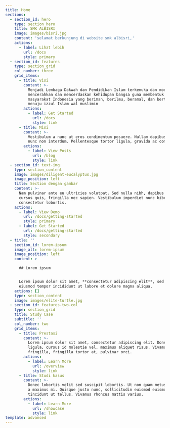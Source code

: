 ```yaml
---
title: Home
sections:
  - section_id: hero
    type: section_hero
    title: SMK ALBISRI
    image: images/bisri.jpg
    content: 'selamat berkunjung di website smk albisri,'
    actions:
      - label: Lihat lebih
        url: /docs
        style: primary
  - section_id: features
    type: section_grid
    col_number: three
    grid_items:
      - title: Visi
        content: >-
          Menjadi Lembaga Dakwah dan Pendidikan Islam terkemuka dan modern dalam
          mencerahkan dan mencerdaskan kehidupan bangsa guna membentuk
          masyarakat Indonesia yang beriman, berilmu, beramal, dan bertaqwa
          menuju izzul Islam wal muslimin
        actions:
          - label: Get Started
            url: /docs
            style: link
      - title: Misi
        content: >-
          Vestibulum a nunc ut eros condimentum posuere. Nullam dapibus quis
          nunc non interdum. Pellentesque tortor ligula, gravida ac commodo eu.
        actions:
          - label: View Posts
            url: /blog
            style: link
  - section_id: text-img
    type: section_content
    image: images/diligent-eucalyptus.jpg
    image_position: left
    title: Section dengan gambar
    content: >-
      Nam pulvinar ante eu ultricies volutpat. Sed nulla nibh, dapibus sit amet
      cursus quis, fringilla nec sapien. Vestibulum imperdiet nunc bibendum
      consectetur lobortis.
    actions:
      - label: View Demo
        url: /docs/getting-started
        style: primary
      - label: Get Started
        url: /docs/getting-started
        style: secondary
  - title: ''
    section_id: lorem-ipsum
    image_alt: lorem-ipsum
    image_position: left
    content: >-

      ## Lorem ipsum


      Lorem ipsum dolor sit amet, **consectetur adipiscing elit**, sed do
      eiusmod tempor incididunt ut labore et dolore magna aliqua.
    actions: []
    type: section_content
    image: images/elite-turtle.jpg
  - section_id: features-two-col
    type: section_grid
    title: Study Case
    subtitle: ''
    col_number: two
    grid_items:
      - title: Prestasi
        content: >-
          Lorem ipsum dolor sit amet, consectetur adipiscing elit. Donec nisl
          ligula, cursus id molestie vel, maximus aliquet risus. Vivamus in nibh
          fringilla, fringilla tortor at, pulvinar orci.
        actions:
          - label: Learn More
            url: /overview
            style: link
      - title: Studi kasus
        content: >-
          Donec lobortis velit sed suscipit lobortis. Ut non quam metus. Nullam
          a maximus mi. Quisque justo nunc, sollicitudin euismod euismod at,
          tincidunt ut tellus. Vivamus rhoncus mattis varius.
        actions:
          - label: Learn More
            url: /showcase
            style: link
template: advanced
---
```

